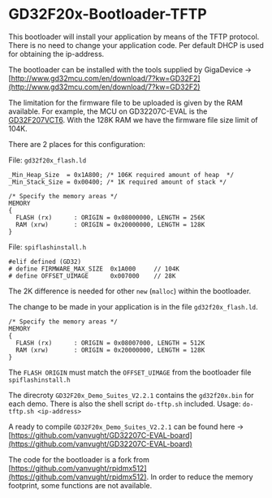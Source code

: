 # GD32F20x-Bootloader-TFTP

This bootloader will install your application by means of the TFTP protocol. There is no need to change your application code. 
Per default DHCP is used for obtaining the ip-address.

The bootloader can be installed with the tools supplied by GigaDevice -> [http://www.gd32mcu.com/en/download/7?kw=GD32F2](http://www.gd32mcu.com/en/download/7?kw=GD32F2)

The limitation for the firmware file to be uploaded is given by the RAM available. For example, the MCU on GD32207C-EVAL is the [GD32F207VCT6](https://www.gigadevice.com/microcontroller/gd32f207vct6/). With the 128K RAM we have the firmware file size limit of 104K.

There are 2 places for this configuration:

File: `gd32f20x_flash.ld`

	_Min_Heap_Size  = 0x1A800; /* 106K required amount of heap  */
	_Min_Stack_Size = 0x00400; /* 1K required amount of stack */
	
	/* Specify the memory areas */
	MEMORY
	{
	  FLASH (rx)      : ORIGIN = 0x08000000, LENGTH = 256K
	  RAM (xrw)       : ORIGIN = 0x20000000, LENGTH = 128K
	}

File: `spiflashinstall.h`

	#elif defined (GD32)
	# define FIRMWARE_MAX_SIZE 	0x1A000		// 104K
	# define OFFSET_UIMAGE		0x007000	// 28K

The 2K difference is needed for other `new` (`malloc`) within the bootloader.

The change to be made in your application is in the file `gd32f20x_flash.ld`. 

	/* Specify the memory areas */
	MEMORY
	{
	  FLASH (rx)      : ORIGIN = 0x08007000, LENGTH = 512K
	  RAM (xrw)       : ORIGIN = 0x20000000, LENGTH = 128K
	}
	
The `FLASH ORIGIN` must match the `OFFSET_UIMAGE` from the bootloader file `spiflashinstall.h`

The direcroty `GD32F20x_Demo_Suites_V2.2.1` contains the `gd32f20x.bin` for each demo. There is also the shell script `do-tftp.sh` included. 
Usage: `do-tftp.sh <ip-address>` 

A ready to compile `GD32F20x_Demo_Suites_V2.2.1` can be found here -> [https://github.com/vanvught/GD32207C-EVAL-board](https://github.com/vanvught/GD32207C-EVAL-board)

The code for the bootloader is a fork from [https://github.com/vanvught/rpidmx512](https://github.com/vanvught/rpidmx512). In order to reduce the memory footprint, some functions are not available. 